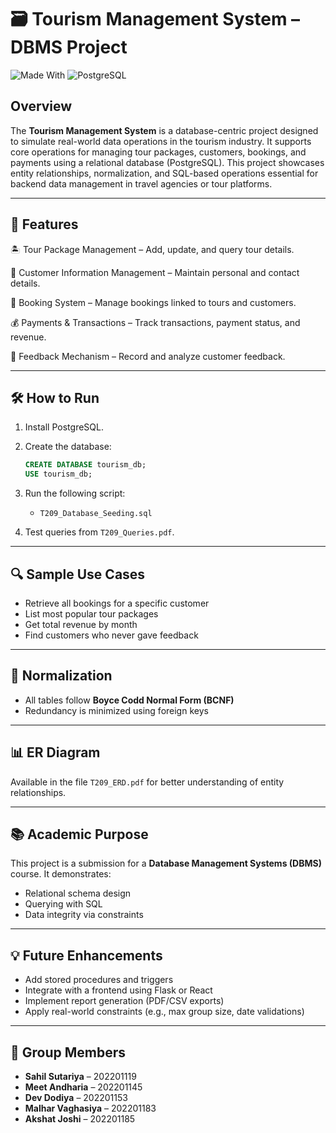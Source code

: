 # 🗃️ Tourism Management System – DBMS Project

![Made With](https://img.shields.io/badge/Made%20With-FFFFFF?style=for-the-badge&color=gray)
![PostgreSQL](https://img.shields.io/badge/PostgreSQL-4169E1?style=for-the-badge&logo=postgresql&logoColor=white)



## Overview

The **Tourism Management System** is a database-centric project designed to simulate real-world data operations in the tourism industry. It supports core operations for managing tour packages, customers, bookings, and payments using a relational database (PostgreSQL). This project showcases entity relationships, normalization, and SQL-based operations essential for backend data management in travel agencies or tour platforms.

---

## 🧱 Features

🏝️ Tour Package Management – Add, update, and query tour details.

👤 Customer Information Management – Maintain personal and contact details.

📅 Booking System – Manage bookings linked to tours and customers.

💰 Payments & Transactions – Track transactions, payment status, and revenue.

📝 Feedback Mechanism – Record and analyze customer feedback.

---

## 🛠️ How to Run

1. Install PostgreSQL.
2. Create the database:
   ```sql
   CREATE DATABASE tourism_db;
   USE tourism_db;
   ```
3. Run the following script:
   - `T209_Database_Seeding.sql`

4. Test queries from `T209_Queries.pdf`.

---

## 🔍 Sample Use Cases

- Retrieve all bookings for a specific customer
- List most popular tour packages
- Get total revenue by month
- Find customers who never gave feedback

---

## 🔄 Normalization

- All tables follow **Boyce Codd Normal Form (BCNF)**
- Redundancy is minimized using foreign keys

---

## 📊 ER Diagram

Available in the file `T209_ERD.pdf` for better understanding of entity relationships.

---

## 📚 Academic Purpose

This project is a submission for a **Database Management Systems (DBMS)** course. It demonstrates:

- Relational schema design
- Querying with SQL
- Data integrity via constraints

---

## 💡 Future Enhancements

* Add stored procedures and triggers
* Integrate with a frontend using Flask or React
* Implement report generation (PDF/CSV exports)
* Apply real-world constraints (e.g., max group size, date validations)

---

## 👥 Group Members

- **Sahil Sutariya** – 202201119  
- **Meet Andharia** – 202201145  
- **Dev Dodiya** – 202201153  
- **Malhar Vaghasiya** – 202201183  
- **Akshat Joshi** – 202201185  


